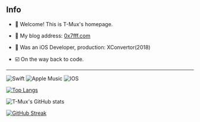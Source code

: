## Info

- :star2: Welcome! This is T-Mux's homepage.

- :newspaper: My blog address: <a href="0x7fff.com" target="_blank">0x7fff.com</a>

- :hammer: Was an iOS Developer, production: XConvertor(2018)

- :ballot_box_with_check: On the way back to code.

----


![Swift](https://img.shields.io/badge/swift-F54A2A?style=for-the-badge&logo=swift&logoColor=white)
![Apple Music](https://img.shields.io/badge/Apple_Music-9933CC?style=for-the-badge&logo=apple-music&logoColor=white)
![IOS](https://img.shields.io/badge/iOS-000000?style=for-the-badge&logo=ios&logoColor=white)


[![Top Langs](https://github-readme-stats.vercel.app/api/top-langs/?username=T-Mux&layout=compact)](https://github.com/anuraghazra/github-readme-stats)

![T-Mux's GitHub stats](https://github-readme-stats.vercel.app/api?username=T-Mux&show_icons=true&theme=tokyonight)

[![GitHub Streak](https://github-readme-streak-stats.herokuapp.com/?user=T-Mux)](https://git.io/streak-stats)

